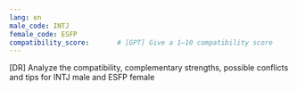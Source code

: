 ```yaml
---
lang: en
male_code: INTJ
female_code: ESFP
compatibility_score:       # [GPT] Give a 1–10 compatibility score
---
```


[DR] Analyze the compatibility, complementary strengths, possible conflicts and tips for INTJ male and ESFP female

